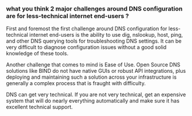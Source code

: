 ### what you think 2 major challenges around DNS configuration are for less-technical internet end-users ?

First and foremost the first challenge around DNS configuration for less-technical internet 
end-users is the ability to use dig, nslookup, host, ping, and other DNS querying tools for troubleshooting 
DNS settings. It can be very difficult to diagnose configuration issues without a good solid knowledge of these tools. 

Another challenge that comes to mind is Ease of Use. Open Source DNS solutions like BIND 
do not have native GUIs or robust API integrations, plus deploying and maintaining such a solution across 
your infrastructure is generally a complex process that is fraught with difficulty. 

DNS can get very technical. If you are not very technical, get an expensive system that will do nearly everything automatically 
and make sure it has excellent technical support.